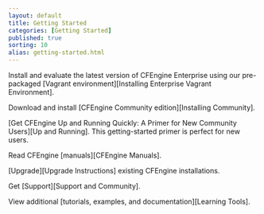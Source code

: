 ```yaml
---
layout: default
title: Getting Started 
categories: [Getting Started]
published: true
sorting: 10
alias: getting-started.html
---
```


Install and evaluate the latest version of CFEngine Enterprise using our pre-packaged [Vagrant environment][Installing Enterprise Vagrant Environment].

Download and install [CFEngine Community edition][Installing Community].

[Get CFEngine Up and Running Quickly: A Primer for New Community Users][Up and Running]. This getting-started primer is perfect for new users.

Read CFEngine [manuals][CFEngine Manuals].

[Upgrade][Upgrade Instructions] existing CFEngine installations.

Get [Support][Support and Community].

View additional [tutorials, examples, and documentation][Learning Tools].
